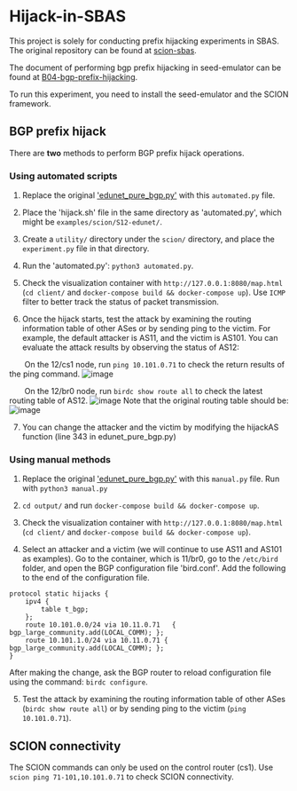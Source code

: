 # Hijack-in-SBAS
This project is solely for conducting prefix hijacking experiments in SBAS. The original repository can be found at [scion-sbas](https://github.com/netsys-lab/seed-emulator/tree/feature/scion-sbas/).

The document of performing bgp prefix hijacking in seed-emulator can be found at [B04-bgp-prefix-hijacking](https://github.com/seed-labs/seed-emulator/tree/master/examples/B04-bgp-prefix-hijacking).

To run this experiment, you need to install the seed-emulator and the SCION framework.

## BGP prefix hijack
There are **two** methods to perform BGP prefix hijack operations.

### Using automated scripts
1. Replace the original ['edunet_pure_bgp.py'](https://github.com/netsys-lab/seed-emulator/blob/feature/scion-sbas/examples/scion/S12-edunet/edunet_pure_bgp.py) with this `automated.py` file.

2. Place the 'hijack.sh' file in the same directory as 'automated.py', which might be `examples/scion/S12-edunet/`.

3. Create a `utility/` directory under the `scion/` directory, and place the `experiment.py` file in that directory.

4. Run the 'automated.py': `python3 automated.py`.

5. Check the visualization container with `http://127.0.0.1:8080/map.html` (`cd client/` and `docker-compose build && docker-compose up`). Use `ICMP` filter to better track the status of packet transmission.

6. Once the hijack starts, test the attack by examining the routing information table of other ASes or by sending ping to the victim.
For example, the default attacker is AS11, and the victim is AS101. You can evaluate the attack results by observing the status of AS12:

&nbsp;&nbsp;&nbsp;&nbsp;&nbsp;&nbsp;&nbsp;On the 12/cs1 node, run `ping 10.101.0.71` to check the return results of the ping command.
![image](https://github.com/ax-he/hijack-in-sbas/assets/35193352/9cacc44a-2e79-48d3-a65a-e026af89566d)

&nbsp;&nbsp;&nbsp;&nbsp;&nbsp;&nbsp;&nbsp;On the 12/br0 node, run `birdc show route all` to check the latest routing table of AS12.
![image](https://github.com/ax-he/hijack-in-sbas/assets/35193352/967e7f32-f84f-4a75-8ac0-d3946ed7815d)
Note that the original routing table should be:
![image](https://github.com/ax-he/hijack-in-sbas/assets/35193352/1ce381eb-3077-4030-96f4-a88205cab6d2)

7. You can change the attacker and the victim by modifying the hijackAS function (line 343 in edunet_pure_bgp.py)

### Using manual methods
1. Replace the original ['edunet_pure_bgp.py'](https://github.com/netsys-lab/seed-emulator/blob/feature/scion-sbas/examples/scion/S12-edunet/edunet_pure_bgp.py) with this `manual.py` file. Run with `python3 manual.py`

2. `cd output/` and run `docker-compose build && docker-compose up`.

3. Check the visualization container with `http://127.0.0.1:8080/map.html` (`cd client/` and `docker-compose build && docker-compose up`).

4. Select an attacker and a victim (we will continue to use AS11 and AS101 as examples). Go to the container, which is 11/br0, go to the `/etc/bird` folder, and open the BGP configuration file 'bird.conf'. Add the following to the end of the configuration file.
```
protocol static hijacks {
    ipv4 {
        table t_bgp;
    };
    route 10.101.0.0/24 via 10.11.0.71   { bgp_large_community.add(LOCAL_COMM); };
    route 10.101.1.0/24 via 10.11.0.71 { bgp_large_community.add(LOCAL_COMM); };
}
```
After making the change, ask the BGP router to reload configuration file using the command: `birdc configure`.

5. Test the attack by examining the routing information table of other ASes (`birdc show route all`) or by sending ping to the victim (`ping 10.101.0.71`).

## SCION connectivity
The SCION commands can only be used on the control router (cs1). Use `scion ping 71-101,10.101.0.71` to check SCION connectivity.
